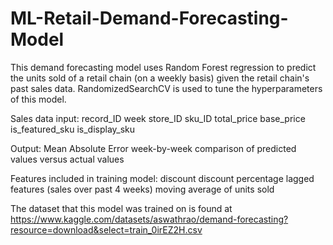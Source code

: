 # ML-Retail-Demand-Forecasting-Model

This demand forecasting model uses Random Forest regression to predict the units sold of a retail chain (on a weekly basis) given the retail chain's past sales data. RandomizedSearchCV is used to tune the hyperparameters of this model.

Sales data input:
record_ID
week
store_ID
sku_ID
total_price
base_price
is_featured_sku
is_display_sku

Output:
Mean Absolute Error
week-by-week comparison of predicted values versus actual values

Features included in training model:
discount 
discount percentage
lagged features (sales over past 4 weeks)
moving average of units sold

The dataset that this model was trained on is found at https://www.kaggle.com/datasets/aswathrao/demand-forecasting?resource=download&select=train_0irEZ2H.csv

